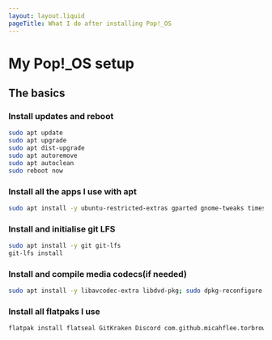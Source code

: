 ```yaml
---
layout: layout.liquid
pageTitle: What I do after installing Pop!_OS
---
```


# My Pop!_OS setup

## The basics

### Install updates and reboot

```bash
sudo apt update
sudo apt upgrade
sudo apt dist-upgrade
sudo apt autoremove
sudo apt autoclean
sudo reboot now
```

### Install all the apps I use with apt

```bash
sudo apt install -y ubuntu-restricted-extras gparted gnome-tweaks timeshift code vlc obs-studio cmatrix cowsay flameshot kazam neovim com.github.tkashkin.gamehub scrcpy    <apps list incomplete>
```

### Install and initialise git LFS
```bash
sudo apt install -y git git-lfs
git-lfs install
```
### Install and compile media codecs(if needed)
```bash
sudo apt install -y libavcodec-extra libdvd-pkg; sudo dpkg-reconfigure libdvd-pkg
```



### Install all flatpaks I use

```bash
flatpak install flatseal GitKraken Discord com.github.micahflee.torbrowser-launcher com.google.AndroidStudio GreenWithEnvy com.unity.UnityHub im.riot.Riot org.gabmus.hydrapaper org.kde.kdenlive org.qbittorrent.qBittorrent
```



